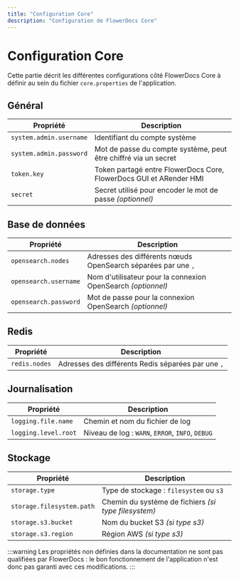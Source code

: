 ```yaml
---
title: "Configuration Core"
description: "Configuration de FlowerDocs Core"
---
```


# Configuration Core

Cette partie décrit les différentes configurations côté FlowerDocs Core à définir au sein du fichier `core.properties` de l'application.

## Général

| Propriété | Description |
|-----------|-------------|
| `system.admin.username` | Identifiant du compte système |
| `system.admin.password` | Mot de passe du compte système, peut être chiffré via un secret |
| `token.key` | Token partagé entre FlowerDocs Core, FlowerDocs GUI et ARender HMI |
| `secret` | Secret utilisé pour encoder le mot de passe *(optionnel)* |

## Base de données

| Propriété | Description |
|-----------|-------------|
| `opensearch.nodes` | Adresses des différents nœuds OpenSearch séparées par une `,` |
| `opensearch.username` | Nom d'utilisateur pour la connexion OpenSearch *(optionnel)* |
| `opensearch.password` | Mot de passe pour la connexion OpenSearch *(optionnel)* |

## Redis

| Propriété | Description |
|-----------|-------------|
| `redis.nodes` | Adresses des différents Redis séparées par une `,` |

## Journalisation

| Propriété | Description |
|-----------|-------------|
| `logging.file.name` | Chemin et nom du fichier de log |
| `logging.level.root` | Niveau de log : `WARN`, `ERROR`, `INFO`, `DEBUG` |

## Stockage

| Propriété | Description |
|-----------|-------------|
| `storage.type` | Type de stockage : `filesystem` ou `s3` |
| `storage.filesystem.path` | Chemin du système de fichiers *(si type filesystem)* |
| `storage.s3.bucket` | Nom du bucket S3 *(si type s3)* |
| `storage.s3.region` | Région AWS *(si type s3)* |

:::warning
Les propriétés non définies dans la documentation ne sont pas qualifiées par FlowerDocs : le bon fonctionnement de l'application n'est donc pas garanti avec ces modifications.
:::